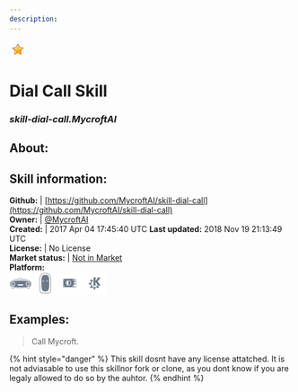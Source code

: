 ```yaml
---
description: 
---
```


![](../.gitbook/assets/star.png)  
# Dial Call Skill  
### _skill-dial-call.MycroftAI_  
## About:  


## Skill information:  
**Github:** | [https://github.com/MycroftAI/skill-dial-call](https://github.com/MycroftAI/skill-dial-call)  
**Owner:** | [@MycroftAI](https://github.com/MycroftAI)  
**Created:** | 2017 Apr 04 17:45:40 UTC  **Last updated:** 2018 Nov 19 21:13:49 UTC  
**License:** | No License  
**Market status:** | [Not in Market](https://market.mycroft.ai/skill/)  
**Platform:**  
 ![Mark I](../.gitbook/assets/mark-1-icon.png)  ![Mark II](../.gitbook/assets/mark-2-icon.png)  ![Picroft](../.gitbook/assets/picroft-icon.png)  ![plasmoid](../.gitbook/assets/kde.png)   
## Examples:  
> Call Mycroft.  
  
{% hint style="danger" %}
This skill dosnt have any license attatched. It is not adviasable to use this skillnor fork or clone, as you dont know if you are legaly allowed to do so by the auhtor.
{% endhint %}
